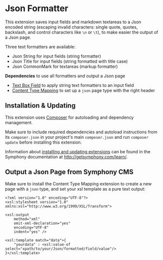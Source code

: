# Json Formatter

This extension saves input fields and markdown textareas to a Json encoded string (escaping invalid characters: single quote, quotes, backslash, and control characters like `\n` or `\t`), to make easier the output of a Json page.

Three text formatters are available:

- Json String for input fields (string formatter)
- Json Title for input fields (string formatted with title case)
- Json CommonMark for textareas (markup formatter)

**Dependencies** to use all formatters and output a Json page

- [Text Box Field][4] to apply string text formatters to an input field
- [Content Type Mapping][5] to set up a `json` page type with the right header


## Installation & Updating

This extension uses [Composer][3] for autoloading and dependency management.

Make sure to include required dependencies and autoload instructions from its `composer.json` in your project's main `composer.json` and run `composer update` before installing this extension.

Information about [installing and updating extensions](http://getsymphony.com/learn/tasks/view/install-an-extension/) can be found in the Symphony documentation at <http://getsymphony.com/learn/>.


## Output a Json Page from Symphony CMS

Make sure to install the Content Type Mapping extension to create a new page with a `json` type, and set your xsl template as a pure text output:

```
<?xml version="1.0" encoding="UTF-8"?>
<xsl:stylesheet version="1.0" xmlns:xsl="http://www.w3.org/1999/XSL/Transform">

<xsl:output
    method="xml"
    omit-xml-declaration="yes"
    encoding="UTF-8"
    indent="yes" />

<xsl:template match="data">{
    "yourdata" : <xsl:value-of select="xpath/to/your/Json/formatted/field/value"/>
}</xsl:template>
```

[1]: http://commonmark.org/
[2]: http://getsymphony.com/
[3]: http://getcomposer.org/
[4]: https://github.com/symphonists/textboxfield/
[5]: https://github.com/symphonists/content_type_mappings/
